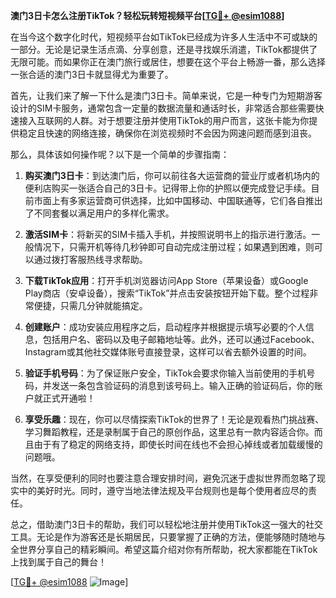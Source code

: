 **澳门3日卡怎么注册TikTok？轻松玩转短视频平台[[TG💪+ @esim1088](https://t.me/s/esim1088)]**

在当今这个数字化时代，短视频平台如TikTok已经成为许多人生活中不可或缺的一部分。无论是记录生活点滴、分享创意，还是寻找娱乐消遣，TikTok都提供了无限可能。而如果你正在澳门旅行或居住，想要在这个平台上畅游一番，那么选择一张合适的澳门3日卡就显得尤为重要了。

首先，让我们来了解一下什么是澳门3日卡。简单来说，它是一种专门为短期游客设计的SIM卡服务，通常包含一定量的数据流量和通话时长，非常适合那些需要快速接入互联网的人群。对于想要注册并使用TikTok的用户而言，这张卡能为你提供稳定且快速的网络连接，确保你在浏览视频时不会因为网速问题而感到沮丧。

那么，具体该如何操作呢？以下是一个简单的步骤指南：

1. **购买澳门3日卡**：到达澳门后，你可以前往各大运营商的营业厅或者机场内的便利店购买一张适合自己的3日卡。记得带上你的护照以便完成登记手续。目前市面上有多家运营商可供选择，比如中国移动、中国联通等，它们各自推出了不同套餐以满足用户的多样化需求。

2. **激活SIM卡**：将新买的SIM卡插入手机，并按照说明书上的指示进行激活。一般情况下，只需开机等待几秒钟即可自动完成注册过程；如果遇到困难，则可以通过拨打客服热线寻求帮助。

3. **下载TikTok应用**：打开手机浏览器访问App Store（苹果设备）或Google Play商店（安卓设备），搜索“TikTok”并点击安装按钮开始下载。整个过程非常便捷，只需几分钟就能搞定。

4. **创建账户**：成功安装应用程序之后，启动程序并根据提示填写必要的个人信息，包括用户名、密码以及电子邮箱地址等。此外，还可以通过Facebook、Instagram或其他社交媒体账号直接登录，这样可以省去额外设置的时间。

5. **验证手机号码**：为了保证账户安全，TikTok会要求你输入当前使用的手机号码，并发送一条包含验证码的消息到该号码上。输入正确的验证码后，你的账户就正式开通啦！

6. **享受乐趣**：现在，你可以尽情探索TikTok的世界了！无论是观看热门挑战赛、学习舞蹈教程，还是录制属于自己的原创作品，这里总有一款内容适合你。而且由于有了稳定的网络支持，即使长时间在线也不会担心掉线或者加载缓慢的问题哦。

当然，在享受便利的同时也要注意合理安排时间，避免沉迷于虚拟世界而忽略了现实中的美好时光。同时，遵守当地法律法规及平台规则也是每个使用者应尽的责任。

总之，借助澳门3日卡的帮助，我们可以轻松地注册并使用TikTok这一强大的社交工具。无论是作为游客还是长期居民，只要掌握了正确的方法，便能够随时随地与全世界分享自己的精彩瞬间。希望这篇介绍对你有所帮助，祝大家都能在TikTok上找到属于自己的舞台！

[[TG💪+ @esim1088](https://t.me/s/esim1088) ![Image](https://i.postimg.cc/4NQfJmqS/Snipaste-2025-05-13-00-14-12.png)]